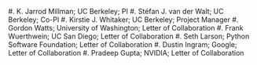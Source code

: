 #. K. Jarrod Millman; UC Berkeley; PI
#. Stéfan J. van der Walt;  UC Berkeley; Co-PI 
#. Kirstie J. Whitaker; UC Berkeley; Project Manager
#. Gordon Watts; University of Washington; Letter of Collaboration 
#. Frank Wuerthwein; UC San Diego; Letter of Collaboration
#. Seth Larson; Python Software Foundation; Letter of Collaboration
#. Dustin Ingram; Google; Letter of Collaboration
#. Pradeep Gupta; NVIDIA; Letter of Collaboration
